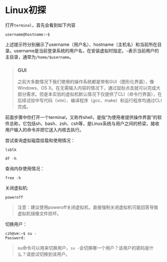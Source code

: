 # Linux初探

打开`terminal`，首先会看到如下内容
```shell
username@hostname:~$
```
上述提示符分别展示了username（用户名）、hostname（主机名）和当前所在目录。username是当前登录系统的用户名，在安装虚拟时指定。`~`表示当前用户的主目录，通常为`/home/$username`。

> ### GUI
> 之前大多数情况下我们使用的操作系统都是带有GUI（图形化界面），像Windows、OS X。在无需输入内容的情况下，通过鼠标点击就可以完成大部分需求。但是本实验的虚拟机默认情况下仅提供了CLI（命令行界面），在后续试验中写代码（vim）、编译程序（gcc、make）和运行程序均通过CLI完成。

前面步骤中你打开一个terminal，又称作shell，是指“为使用者提供操作界面”的软件总称，它包括sh、bash、zsh、csh等，是Linux系统与用户之间的桥梁，接收用户输入的命令并把它送入内核去执行。

尝试查询虚拟磁盘挂载和使用情况：
```shell
lsblk

df -h
```
查询内存使用情况：
```shell
free -h
```

关闭虚拟机:
```shell
poweroff
```
>注意：建议使用poweroff关闭虚拟机，直接强制关闭虚拟机可能回答导致虚拟机镜像文件损坏。

切换用户：
```
czh@vm:~$ su -
Password:
```
> su命令可以用来切换用户，`su -`会切换哪一个用户？该用户的密码是什么？请尝试切换到该用户。


